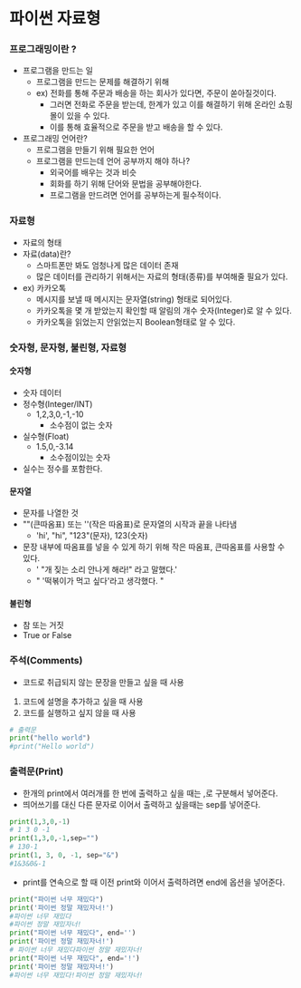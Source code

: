 # 파이썬 자료형

### 프로그래밍이란 ?

- 프로그램을 만드는 일
  - 프로그램을 만드는 문제를 해결하기 위해
  - ex) 전화를 통해 주문과 배송을 하는 회사가 있다면, 주문이 쏟아질것이다.
    - 그러면 전화로 주문을 받는데, 한계가 있고 이를 해결하기 위해 온라인 쇼핑몰이 있을 수 있다. 
    - 이를 통해 효율적으로 주문을 받고 배송을 할 수 있다.
- 프로그래밍 언어란?
  - 프로그램을 만들기 위해 필요한 언어
  - 프로그램을 만드는데 언어 공부까지 해야 하나?
    - 외국어를 배우는 것과 비슷 
    - 회화를 하기 위해 단어와 문법을 공부해야한다.
    - 프로그램을 만드려면 언어를 공부하는게 필수적이다. 

### 자료형

- 자료의 형태
- 자료(data)란?
  - 스마트폰만 봐도 엄청나게 많은 데이터 존재
  - 많은 데이터를 관리하기 위해서는 자료의 형태(종류)를 부여해줄 필요가 있다.
- ex) 카카오톡
  - 메시지를 보낼 때 메시지는 문자열(string) 형태로 되어있다.
  - 카카오톡을 몇 개 받았는지 확인할 때 알림의 개수 숫자(Integer)로 알 수 있다.
  - 카카오톡을 읽었는지 안읽었는지 Boolean형태로 알 수 있다.

### 숫자형, 문자형, 불린형, 자료형

#### 숫자형

- 숫자 데이터
- 정수형(Integer/INT)
  - 1,2,3,0,-1,-10 
    - 소수점이 없는 숫자
- 실수형(Float)
  - 1.5,0,-3.14
    - 소수점이있는 숫자 
- 실수는 정수를 포함한다. 

#### 문자열

- 문자를 나열한 것
- ""(큰따옴표) 또는 ''(작은 따옴표)로 문자열의 시작과 끝을 나타냄
  - 'hi', "hi", "123"(문자), 123(숫자)
- 문장 내부에 따옴표를 넣을 수 있게 하기 위해 작은 따옴표, 큰따옴표를 사용할 수 있다.
  - ' "개 짖는 소리 안나게 해라!" 라고 말했다.'
  - " '떡볶이가 먹고 싶다'라고 생각했다. "

#### 불린형

- 참 또는 거짓
- True or False 

### 주석(Comments)

- 코드로 취급되지 않는 문장을 만들고 싶을 때 사용

1. 코드에 설명을 추가하고 싶을 때 사용
2. 코드를 실행하고 싶지 않을 때 사용

```python
# 출력문
print("hello world")
#print("Hello world")
```



### 출력문(Print)

- 한개의 print에서 여러개를 한 번에 출력하고 싶을 때는 ,로 구분해서 넣어준다.
- 띄어쓰기를 대신 다른 문자로 이어서 출력하고 싶을때는 sep를 넣어준다. 

```python
print(1,3,0,-1)
# 1 3 0 -1
print(1,3,0,-1,sep="")
# 130-1
print(1, 3, 0, -1, sep="&")
#1&3&0&-1
```

- print를 연속으로 할 때 이전 print와 이어서 출력하려면 end에 옵션을 넣어준다.

```python
print("파이썬 너무 재밌다")
print('파이썬 정말 재밌자너!')
#파이썬 너무 재밌다
#파이썬 정말 재밌자너!
print("파이썬 너무 재밌다", end='')
print('파이썬 정말 재밌자너!')
# 파이썬 너무 재밌다파이썬 정말 재밌자너!
print("파이썬 너무 재밌다", end='!')
print('파이썬 정말 재밌자너!')
#파이썬 너무 재밌다!파이썬 정말 재밌자너!
```

